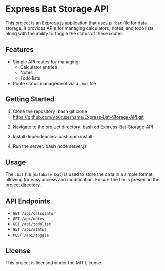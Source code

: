 # Express Bat Storage API

This project is an Express.js application that uses a `.bat` file for data storage. It provides APIs for managing calculators, notes, and todo lists, along with the ability to toggle the status of these routes.

## Features
- Simple API routes for managing:
  - Calculator entries
  - Notes
  - Todo lists
- Route status management via a `.bat` file

## Getting Started

1. Clone the repository:
bash
   git clone https://github.com/yourusername/Express-Bat-Storage-API.git
   
2. Navigate to the project directory:
bash
   cd Express-Bat-Storage-API
   
3. Install dependencies:
bash
   npm install
   
4. Run the server:
bash
   node server.js
   
## Usage

The `.bat` file (`database.bat`) is used to store the data in a simple format, allowing for easy access and modification. Ensure the file is present in the project directory.

## API Endpoints
- `GET /api/calculator`
- `GET /api/notes`
- `GET /api/todolist`
- `GET /api/status`
- `POST /api/toggle`

## License
This project is licensed under the MIT License.